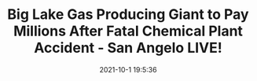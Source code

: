 ---
"title": "Big Lake Gas Producing Giant to Pay Millions After Fatal Chemical Plant Accident - San Angelo LIVE!"
"date": "2021-10-1 19:5:36"
"feed_name": "GOOGLENEWSINDUSTRIAL"
"feed_website": "https://news.google.com/search?q=industrial%2Bincident&hl=en-US&gl=US&ceid=US:en"
"feed_rss": "https://news.google.com/rss/search?q=industrial%2Bincident&hl=en-US&gl=US&ceid=US:en"
"link": "https://sanangelolive.com/news/crime/2021-10-01/big-lake-gas-producing-giant-pay-millions-after-fatal-chemical-plant-accident"
"source": "{'href': 'https://sanangelolive.com', 'title': 'San Angelo LIVE!'}"
"file": "_posts/2021-1-1-37c5f7e38e07faa38b15eac5643d804cc097eec7.md"
"accident": "1"
"drilling": "1"
"dead": "0"
"injured": "0"
"arrested": "0"
"place": "unknown place"
"where": "unknown site"
"causes": "unknown"
"place_uri": "unknown place"
---